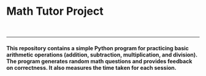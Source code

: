 <h1>Math Tutor Project</h1>
<br>
<hr>
<h4>This repository contains a simple Python program for practicing basic arithmetic operations (addition, subtraction, multiplication, and division). The program generates random math questions and provides feedback on correctness. It also measures the time taken for each session.</h4>
